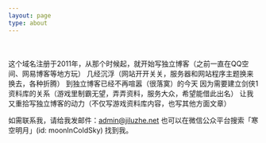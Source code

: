 ```yaml
---
layout: page
type: about
---
```

<br><br>
这个域名注册于2011年，从那个时候起，就开始写独立博客（之前一直在QQ空间、网易博客等地方玩）
几经沉浮（网站开开关关，服务器和网站程序主题换来换去，各种折腾）
到独立博客已经不再喧嚣（很落寞）的今天
因为需要建立剑侠1资料库的关系（游戏里制霸无望，弄弄资料，服务大众，希望能借此出名）
让我又重拾写独立博客的动力（不仅写游戏资料库内容，也写其他方面文章）

如需联系我，请给我发邮件：admin@jiluzhe.net
也可以在微信公众平台搜索「寒空明月」(id: moonInColdSky) 找到我。